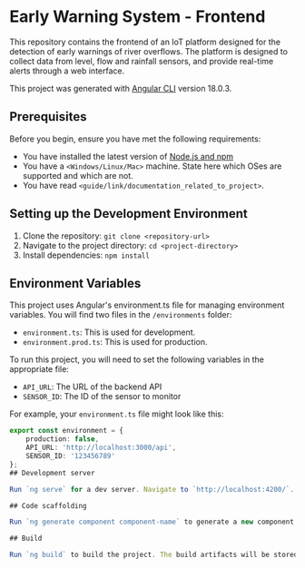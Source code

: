 # Early Warning System - Frontend

This repository contains the frontend of an IoT platform designed for the detection of early warnings of river overflows. The platform is designed to collect data from level, flow and rainfall sensors, and provide real-time alerts through a web interface.

This project was generated with [Angular CLI](https://github.com/angular/angular-cli) version 18.0.3.

## Prerequisites

Before you begin, ensure you have met the following requirements:

* You have installed the latest version of [Node.js and npm](https://nodejs.org/en/download/)
* You have a `<Windows/Linux/Mac>` machine. State here which OSes are supported and which are not.
* You have read `<guide/link/documentation_related_to_project>`.

## Setting up the Development Environment

1. Clone the repository: `git clone <repository-url>`
2. Navigate to the project directory: `cd <project-directory>`
3. Install dependencies: `npm install`

## Environment Variables

This project uses Angular's environment.ts file for managing environment variables. You will find two files in the `/environments` folder:

- `environment.ts`: This is used for development.
- `environment.prod.ts`: This is used for production.

<!-- TODO: Edit this -->
To run this project, you will need to set the following variables in the appropriate file:

- `API_URL`: The URL of the backend API
- `SENSOR_ID`: The ID of the sensor to monitor

For example, your `environment.ts` file might look like this:

```typescript
export const environment = {
    production: false,
    API_URL: 'http://localhost:3000/api',
    SENSOR_ID: '123456789'
};
## Development server

Run `ng serve` for a dev server. Navigate to `http://localhost:4200/`. The application will automatically reload if you change any of the source files.

## Code scaffolding

Run `ng generate component component-name` to generate a new component. You can also use `ng generate directive|pipe|service|class|guard|interface|enum|module`.

## Build

Run `ng build` to build the project. The build artifacts will be stored in the `dist/` directory.


